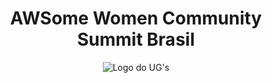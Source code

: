 <h1 align="center">AWSome Women Community Summit Brasil</h1>
<div align="center"> 
  
![Logo do UG's](https://www.awswomencommunitybrasil.com/images/logo.png)

</div>
